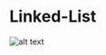 # Linked-List

![alt text](https://github.com/[username]/[reponame]/blob/[branch]/image.jpg?raw=true)
